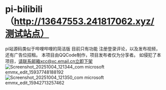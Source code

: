 # pi-bilibili（http://13647553.241817062.xyz/测试站点）
pi站源码类似于哔哩哔哩的简洁版
目前只有功能
注册登录评论，以及发布视频，还有广告位招租。
本项目由QQCode制作，项目发布者仅为分享者。
如侵犯了本项目，请联系邮箱xcc@xc.email.cn立即下架
![Screenshot_20251004_121344_com microsoft emmx_edit_15937748188192](https://github.com/user-attachments/assets/8b6346e1-d6a4-4283-b0c4-4890b2486410)
![Screenshot_20251004_121350_com microsoft emmx_edit_15942713257462](https://github.com/user-attachments/assets/6816db1d-bfae-4c34-a046-c88103ed198d)
